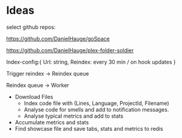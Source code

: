 # Ideas
select github repos:

https://github.com/DanielHauge/goSpace

https://github.com/DanielHauge/plex-folder-soldier

Index-config:{ Url: string, Reindex: every 30 min / on hook updates }

Trigger reindex -> Reindex queue

Reindex queue -> Worker

- Download Files
  - Index code file with (Lines, Language, ProjectId, Filename)
  - Analyse code for smells and add to notification messages.
  - Analyse typical metrics and add to stats
- Accumulate metrics and stats
- Find showcase file and save tabs, stats and metrics to redis
